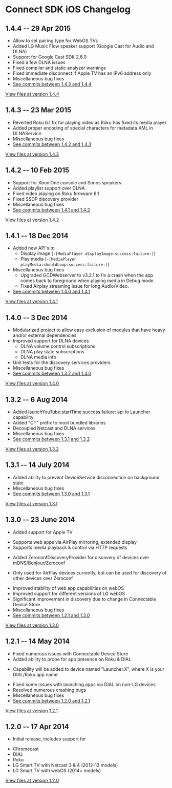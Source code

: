 # Connect SDK iOS Changelog

## 1.4.4 -- 29 Apr 2015

- Allow to set pairing type for WebOS TVs
- Added LG Music Flow speaker support (Google Cast for Audio and DLNA)
- Support for Google Cast SDK 2.6.0
- Fixed a few DLNA issues
- Fixed compiler and static analyzer warnings
- Fixed immediate disconnect if Apple TV has an IPv6 address only
- Miscellaneous bug fixes
- [See commits between 1.4.3 and 1.4.4](https://github.com/ConnectSDK/Connect-SDK-iOS/compare/1.4.3...1.4.4)

[View files at version 1.4.4](https://github.com/ConnectSDK/Connect-SDK-iOS/tree/1.4.4)

## 1.4.3 -- 23 Mar 2015

- Reverted Roku 6.1 fix for playing video as Roku has fixed its media player
- Added proper encoding of special characters for metadata XML in DLNAService
- Miscellaneous bug fixes
- [See commits between 1.4.2 and 1.4.3](https://github.com/ConnectSDK/Connect-SDK-iOS/compare/1.4.2...1.4.3)

[View files at version 1.4.3](https://github.com/ConnectSDK/Connect-SDK-iOS/tree/1.4.3)

## 1.4.2 -- 10 Feb 2015

- Support for Xbox One console and Sonos speakers
- Added playlist support over DLNA
- Fixed video playing on Roku firmware 6.1
- Fixed SSDP discovery provider
- Miscellaneous bug fixes
- [See commits between 1.4.1 and 1.4.2](https://github.com/ConnectSDK/Connect-SDK-iOS/compare/1.4.1...1.4.2)

[View files at version 1.4.2](https://github.com/ConnectSDK/Connect-SDK-iOS/tree/1.4.2)

## 1.4.1 -- 18 Dec 2014
- Added new API's to
  - Display image (`-[MediaPlayer displayImage:success:failure:]`)
  - Play media (`-[MediaPlayer playMedia:shouldLoop:success:failure:]`)
- Miscellaneous bug fixes
  - Upgraded GCDWebserver to v3.2.1 to fix a crash when the app comes back to foreground when playing media in Debug mode.
  - Fixed Airplay streaming issue for long Audio/Video.
- [See commits between 1.4.0 and 1.4.1](https://github.com/ConnectSDK/Connect-SDK-iOS/compare/1.4.0...1.4.1)

[View files at version 1.4.1](https://github.com/ConnectSDK/Connect-SDK-iOS/tree/1.4.1)

## 1.4.0 -- 3 Dec 2014

- Modularized project to allow easy exclusion of modules that have heavy and/or external dependencies
- Improved support for DLNA devices
  - DLNA volume control subscriptions
  - DLNA play state subscriptions
  - DLNA media info
- Unit tests for the discovery services providers
- Miscellaneous bug fixes
- [See commits between 1.3.2 and 1.4.0](https://github.com/ConnectSDK/Connect-SDK-iOS/compare/1.3.2...1.4.0)

[View files at version 1.4.0](https://github.com/ConnectSDK/Connect-SDK-iOS/tree/1.4.0)

## 1.3.2 -- 6 Aug 2014

- Added launchYouTube:startTime:success:failure: api to Launcher capability
- Added "CT" prefix to most bundled libraries
- Decoupled Netcast and DLNA services
- Miscellaneous bug fixes
- [See commits between 1.3.1 and 1.3.2](https://github.com/ConnectSDK/Connect-SDK-iOS/compare/1.3.1...1.3.2)

[View files at version 1.3.2](https://github.com/ConnectSDK/Connect-SDK-iOS/tree/1.3.2)

## 1.3.1 -- 14 July 2014

- Added ability to prevent DeviceService disconnection on background state
- Miscellaneous bug fixes
- [See commits between 1.3.0 and 1.3.1](https://github.com/ConnectSDK/Connect-SDK-iOS/compare/1.3.0...1.3.1)

[View files at version 1.3.1](https://github.com/ConnectSDK/Connect-SDK-iOS/tree/1.3.1)

## 1.3.0 -- 23 June 2014

- Added support for Apple TV
 + Supports web apps via AirPlay mirroring, extended display
 + Supports media playback & control via HTTP requests
- Added ZeroconfDiscoveryProvider for discovery of devices over mDNS/Bonjour/Zeroconf
 + Only used for AirPlay devices currently, but can be used for discovery of other devices over Zeroconf
- Improved stability of web app capabilities on webOS
- Improved support for different versions of LG webOS
- Significant improvement in discovery due to change in Connectable Device Store
- Miscellaneous bug fixes
- [See commits between 1.2.1 and 1.3.0](https://github.com/ConnectSDK/Connect-SDK-iOS/compare/1.2.1...1.3.0)

[View files at version 1.3.0](https://github.com/ConnectSDK/Connect-SDK-iOS/tree/1.3.0)

## 1.2.1 -- 14 May 2014

- Fixed numerous issues with Connectable Device Store
- Added ability to probe for app presence on Roku & DIAL
 + Capability will be added to device named "Launcher.X", where X is your DIAL/Roku app name
- Fixed some issues with launching apps via DIAL on non-LG devices
- Resolved numerous crashing bugs
- Miscellaneous bug fixes
- [See commits between 1.2.0 and 1.2.1](https://github.com/ConnectSDK/Connect-SDK-iOS/compare/1.2.0...1.2.1)

[View files at version 1.2.1](https://github.com/ConnectSDK/Connect-SDK-iOS/tree/1.2.1)

## 1.2.0 -- 17 Apr 2014

- Initial release, includes support for
 + Chromecast
 + DIAL
 + Roku
 + LG Smart TV with Netcast 3 & 4 (2012-13 models)
 + LG Smart TV with webOS (2014+ models)

[View files at version 1.2.0](https://github.com/ConnectSDK/Connect-SDK-iOS/tree/1.2.0)
